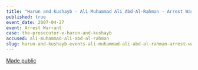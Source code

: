 ```yaml
---
title: "Harun and Kushayb - Ali Muhammad Ali Abd-Al-Rahman - Arrest Warrant"
published: true
event_date: 2007-04-27
event: Arrest Warrant
case: the-prosecutor-v-harun-and-kushayb
accused: ali-muhammad-ali-abd-al-rahman
slug: harun-and-kushayb-events-ali-muhammad-ali-abd-al-rahman-arrest-warrant
---
```


[Made public](http://www.icc-cpi.int/iccdocs/doc/doc279813.pdf)

